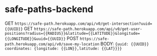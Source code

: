 # safe-paths-backend

GET `https://safe-path.herokuapp.com/api/v0/get-intersection?uuid={{UUID}}`
GET `https://safe-path.herokuapp.com/api/v0/get-user-positions?radius={{RADIUS}}&latitude={{LATITUDE}}&longitude={{LONGITUDE}}&uuid={{UUID}}`
POST `https://safe-path.herokuapp.com/api/v0/save-my-location` BODY: `{uuid: {{UUID}} coordinates: {longitude: {{LON}},latitude: {{LAT}}}}`